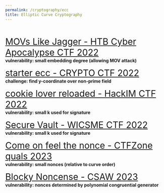 ```yaml
---
permalink: /cryptography/ecc
title: Elliptic Curve Cryptography
---
```


<br>

<span style="font-size:2em;">   [MOVs Like Jagger - HTB Cyber Apocalypse CTF 2022](/cryptography/ecc/movs-like-jagger-HTB-cyber-apocalypse-CTF-2022
)       </span> <br>
__vulnerability: small embedding degree (allowing MOV attack)__


<span style="font-size:2em;">   [starter ecc - CRYPTO CTF 2022](/cryptography/ecc/starter-ecc-CRYPTO-CTF-2022)       </span> <br>
__challenge: find y-coordinate over non-prime field__


<span style="font-size:2em;">   [cookie lover reloaded - HackIM CTF 2022](/cryptography/ecc/cookie-lover-reloaded-HackIM-CTF-2022)       </span> <br>
__vulnerability: small k used for signature__


<span style="font-size:2em;">   [Secure Vault - WICSME CTF 2022](/cryptography/ecc/Secure-Vault-WICSME-CTF-2022)       </span> <br>
__vulnerability: small k used for signature__


<span style="font-size:2em;">   [Come on feel the nonce - CTFZone quals 2023](/cryptography/ecc/Come-on-feel-the-nonce-CTFZone-quals-2023)       </span> <br>
__vulnerability: small nonces (relative to curve order)__


<span style="font-size:2em;">   [Blocky Noncense - CSAW 2023](/cryptography/ecc/Blocky-Noncense-CSAW-2023)       </span> <br>
__vulnerability: nonces determined by polynomial congruential generator__
